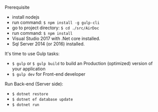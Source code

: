 Prerequisite
- install nodejs 
- run command: `$ npm install -g gulp-cli`
- go to project directory: `$ cd ./src/AirDoc`
- run command: `$ npm install`
- Visual Studio 2017 with .Net core installed.
- Sql Server 2014 (or 2016) installed.

It's time to use Gulp tasks:
- `$ gulp` or `$ gulp build` to build an Production (optimized) version of your application
- `$ gulp dev` for Front-end developer

Run Back-end (Server side):
- `$ dotnet restore`
- `$ dotnet ef database update`
- `$ dotnet run`